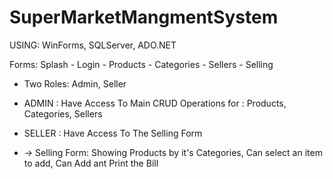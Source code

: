 # SuperMarketMangmentSystem
USING: WinForms, SQLServer, ADO.NET

Forms: Splash - Login - Products - Categories - Sellers - Selling
- Two Roles: Admin, Seller
- ADMIN : Have Access To Main CRUD Operations for : Products, Categories, Sellers
- SELLER : Have Access To The Selling Form

- -> Selling Form: Showing Products by it's Categories, Can select an item to add, Can Add ant Print the Bill
